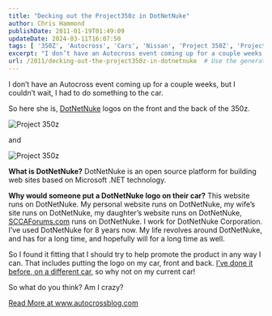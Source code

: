 ```yaml
---
title: "Decking out the Project350z in DotNetNuke"
author: Chris Hammond
publishDate: 2011-01-19T01:49:09
updateDate: 2024-03-11T16:07:50
tags: [ '350Z', 'Autocross', 'Cars', 'Nissan', 'Project 350Z', 'Project350z', 'Project350zcom' ]
excerpt: "I don’t have an Autocross event coming up for a couple weeks, but I couldn’t wait, I had to do something to the car.  So here she is, DotNetNuke logos on the front and the back of the 350z.    and    What is DotNetNuke? DotNetNuke is an open source platform for building web sites based on Microsoft .NET technology.  Why would someone put a DotNetNuke logo on their car? This website runs on DotNetNuke. My personal website runs on DotNetNuke, my wife’s site runs on DotNetNuke, my daughter’s website runs on DotNetNuke, SCCAForums.com runs on DotNetNuke. I work for DotNetNuke Corporation. I’ve used DotNetNuke for 8 years now. My life revolves around DotNetNuke, and has for a long time, and hopefully will for a long time as well.  So I found it fitting that I should try to help promote the product in any way I can. That includes putting the logo on my car, front and back. I’ve done it before, on a different car, so why not on my current car!  So what do you think? Am I crazy? "
url: /2011/decking-out-the-project350z-in-dotnetnuke  # Use the generated URL with year
---
```

<p>I don’t have an Autocross event coming up for a couple weeks, but I couldn’t wait, I had to do something to the car.</p>  <p>So here she is, <a href="https://www.dotnetnuke.com">DotNetNuke</a> logos on the front and the back of the 350z.</p>  <p><img src="https://farm6.static.flickr.com/5247/5362427932_1cd99da6c9.jpg"  alt="Project 350z"/></p>  <p>and</p>  <p><img src="https://farm6.static.flickr.com/5210/5361818753_2fe8c12a32.jpg" alt="Project 350z"/></p>  <p><strong>What is DotNetNuke?</strong> DotNetNuke is an open source platform for building web sites based on Microsoft .NET technology.</p>  <p><strong>Why would someone put a DotNetNuke logo on their car?</strong> This website runs on DotNetNuke. My personal website runs on DotNetNuke, my wife’s site runs on DotNetNuke, my daughter’s website runs on DotNetNuke, <a href="https://www.SCCAForums.com" target="_blank">SCCAForums.com</a> runs on DotNetNuke. I work for DotNetNuke Corporation. I’ve used DotNetNuke for 8 years now. My life revolves around DotNetNuke, and has for a long time, and hopefully will for a long time as well.</p>  <p>So I found it fitting that I should try to help promote the product in any way I can. That includes putting the logo on my car, front and back. <a href="https://www.flickr.com/photos/chammond/2291945232/" target="_blank">I’ve done it before, on a different car</a>, so why not on my current car!</p>  <p>So what do you think? Am I crazy? </p> <a href="https://www.autocrossblog.com/decking-out-the-project350z-in-dotnetnuke">Read More at www.autocrossblog.com</a>
